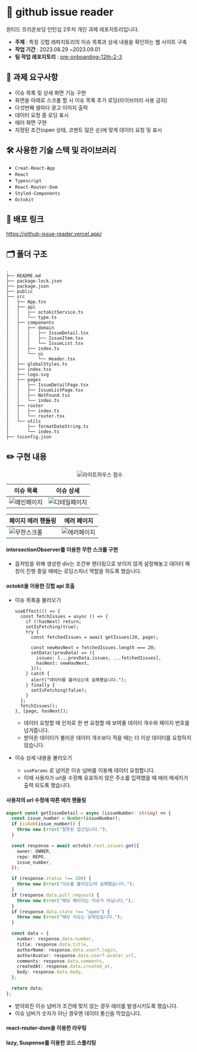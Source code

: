 # 🔎 github issue reader

원티드 프리온보딩 인턴십 2주차 개인 과제 레포지토리입니다.

- **주제** : 특정 깃헙 레파지토리의 이슈 목록과 상세 내용을 확인하는 웹 사이트 구축
- **작업 기간** : 2023.08.29 ~2023.09.01
- **팀 작업 레포지토리** : [pre-onboarding-12th-2-3](https://github.com/pre-onboarding-12th-team3/pre-onboarding-12th-2-3)

## 📝 과제 요구사항

- 이슈 목록 및 상세 화면 기능 구현
- 화면을 아래로 스크롤 할 시 이슈 목록 추가 로딩(라이브러리 사용 금지)
- 다섯번째 셀마다 광고 이미지 출력
- 데이터 요청 중 로딩 표시
- 에러 화면 구현
- 지정된 조건(open 상태, 코멘트 많은 순)에 맞게 데이터 요청 및 표시

## 🛠 사용한 기술 스택 및 라이브러리

- `Creat-React-App`
- `React`
- `Typescript`
- `React-Router-Dom`
- `Styled-Components`
- `Octokit`

## 🚀 배포 링크

https://github-issue-reader.vercel.app/

## 🗂️ 폴더 구조

```base
.
├── README.md
├── package-lock.json
├── package.json
├── public
├── src
│   ├── App.tsx
│   ├── api
│   │   ├── octokitService.ts
│   │   └── type.ts
│   ├── components
│   │   ├── domain
│   │   │   ├── IssueDetail.tsx
│   │   │   ├── IssueItem.tsx
│   │   │   └── IssueList.tsx
│   │   ├── index.ts
│   │   └── ui
│   │       └── Header.tsx
│   ├── globalStyles.ts
│   ├── index.tsx
│   ├── logo.svg
│   ├── pages
│   │   ├── IssueDetailPage.tsx
│   │   ├── IssueListPage.tsx
│   │   ├── NotFound.tsx
│   │   └── index.ts
│   ├── router
│   │   ├── index.ts
│   │   └── router.tsx
│   └── utils
│       ├── formatDateString.ts
│       └── index.ts
├── tsconfig.json
```

## ✏️ 구현 내용

<div style="text-align:center">

![라이트하우스 점수](https://cdn.discordapp.com/attachments/619875492820025356/1146390569787076719/image.png)

</div>

| 이슈 목록                        | 이슈 상세                            |
| -------------------------------- | ------------------------------------ |
| ![메인페이지](./assets/main.gif) | ![디테일페이지](./assets/detail.gif) |

| 페이지 에러 핸들링                | 에러 페이지                           |
| --------------------------------- | ------------------------------------- |
| ![무한스크롤](./assets/error.gif) | ![에러페이지](./assets/wrongPage.gif) |

#### intersectionObserver를 이용한 무한 스크롤 구현

- 옵저빙을 위해 생성한 div는 조건부 렌더링으로 보이지 않게 설정해놓고 데이터 패칭이 진행 중일 때에는 로딩스피너 역할을 하도록 했습니다.

#### octokit을 이용한 깃헙 api 호출

- 이슈 목록을 불러오기

  ```tsx
  useEffect(() => {
    const fetchIssues = async () => {
      if (!hasNext) return;
      setIsFetching(true);
      try {
        const fetchedIssues = await getIssues(20, page);

        const newHasNext = fetchedIssues.length === 20;
        setData((prevData) => ({
          issues: [...prevData.issues, ...fetchedIssues],
          hasNext: newHasNext,
        }));
      } catch {
        alert("데이터를 불러오는데 실패했습니다.");
      } finally {
        setIsFetching(false);
      }
    };
    fetchIssues();
  }, [page, hasNext]);
  ```

  - 데이터 요청할 때 인자로 한 번 요청할 때 보여줄 데이터 개수와 페이지 번호를 넘겨줍니다.
  - 받아온 데이터가 불러온 데이터 개수보다 적을 때는 더 이상 데이터를 요청하지 않습니다.

- 이슈 상세 내용을 불러오기
  - `useParams` 로 넘어온 이슈 넘버를 이용해 데이터 요청합니다.
  - 이때 사용자가 url을 수정해 유효하지 않은 주소를 입력했을 때 에러 메세지가 출력 되도록 했습니다.

#### 사용자의 url 수정에 따른 에러 핸들링

```ts
export const getIssueDetail = async (issueNumber: string) => {
  const issue_number = Number(issueNumber);
  if (isNaN(issue_number)) {
    throw new Error("잘못된 접근입니다.");
  }

  const response = await octokit.rest.issues.get({
    owner: OWNER,
    repo: REPO,
    issue_number,
  });

  if (response.status !== 200) {
    throw new Error("이슈를 불러오는데 실패했습니다.");
  }
  if (response.data.pull_request) {
    throw new Error("해당 페이지는 이슈가 아닙니다.");
  }
  if (response.data.state !== "open") {
    throw new Error("해당 이슈는 닫혀있습니다.");
  }

  const data = {
    number: response.data.number,
    title: response.data.title,
    authorName: response.data.user?.login,
    authorAvatar: response.data.user?.avatar_url,
    comments: response.data.comments,
    createdAt: response.data.created_at,
    body: response.data.body,
  };

  return data;
};
```

- 받아와진 이슈 넘버가 조건에 맞지 않는 경우 에러를 발생시키도록 했습니다.
- 이슈 넘버가 숫자가 아닌 경우엔 데이터 통신을 막았습니다.

#### react-router-dom을 이용한 라우팅

#### lazy, Suspense를 이용한 코드 스플리팅
